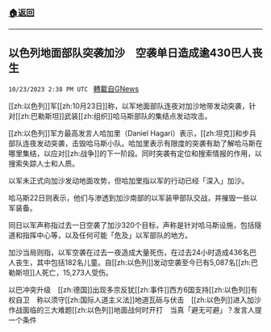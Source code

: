 ###  [:house:返回](README.md)
---


## 以色列地面部队突袭加沙　空袭单日造成逾430巴人丧生
`10/23/2023 2:38 PM UTC ` [轉載自GNews](https://gnews.org/articles/1871472)

[[zh:以色列]]军[[zh:10月23日]]称，以军地面部队连夜对加沙地带发动突袭，针对[[zh:巴勒斯坦]]武装[[zh:组织]]哈马斯部队的集结点发动攻击。

[[zh:以色列]]军方最高发言人哈加里（Daniel Hagari）表示，[[zh:坦克]]和步兵部队连夜发动突袭，击毁哈马斯小队。哈加里表示有限度的突袭有助了解哈马斯在哪里集结，以应对[[zh:战争]]的下一阶段。同时突袭有定位和搜索情报的作用，以搜索失踪人士和人质。

以军未正式向加沙发动地面攻势，但哈加里指以军的行动已经「深入」加沙。

哈马斯22日则表示，他们与渗透到加沙南部的以军装甲部队交战，并摧毁一些以军装备。

同日以军声称指过去一日空袭了加沙320个目标，声称是针对哈马斯设施，包括隧道和指挥中心等，以及任何可能「危及」以军部队的地方。

加沙当局则指，以军空袭在过去一夜造成大量死伤，在过去24小时造成436名巴人丧生，其中包括182名儿童。自[[zh:以色列]]发动空袭至今已有5,087名[[zh:巴勒斯坦]]人死亡，15,273人受伤。

以巴冲突升级　[[zh:德国]]出现多宗反犹[[zh:事件]]西方6国支持[[zh:以色列]]有权自卫　称以须守[[zh:国际人道主义法]]地道瓦砾与伏击　[[zh:以色列]]进入加沙作战面临的三大难题[[zh:以色列]]地面战何时开打　当真「避无可避」？发言人提一个条件

